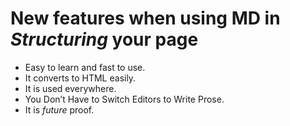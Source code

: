 # New features when using MD in *Structuring* your page

* Easy to learn and fast to use.
* It converts to HTML easily.
* It is used everywhere.
* You Don’t Have to Switch Editors to Write Prose.
* It is *future* proof.
